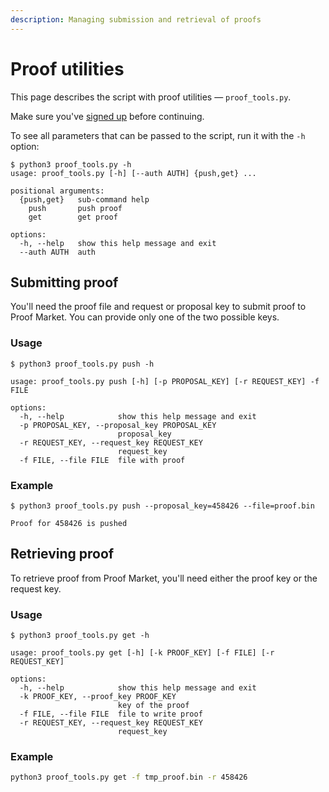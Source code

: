 ```yaml
---
description: Managing submission and retrieval of proofs
---
```


# Proof utilities

This page describes the script with proof utilities — `proof_tools.py`.

Make sure you've [signed up](user.md) before continuing.

To see all parameters that can be passed to the script, run it with the `-h` option:

```console
$ python3 proof_tools.py -h
usage: proof_tools.py [-h] [--auth AUTH] {push,get} ...

positional arguments:
  {push,get}   sub-command help
    push       push proof
    get        get proof

options:
  -h, --help   show this help message and exit
  --auth AUTH  auth
```

## Submitting proof

You'll need the proof file and request or proposal key to submit proof to Proof Market.
You can provide only one of the two possible keys.

### Usage

```console
$ python3 proof_tools.py push -h

usage: proof_tools.py push [-h] [-p PROPOSAL_KEY] [-r REQUEST_KEY] -f FILE

options:
  -h, --help            show this help message and exit
  -p PROPOSAL_KEY, --proposal_key PROPOSAL_KEY
                        proposal_key
  -r REQUEST_KEY, --request_key REQUEST_KEY
                        request_key
  -f FILE, --file FILE  file with proof
```

### Example

```console
$ python3 proof_tools.py push --proposal_key=458426 --file=proof.bin

Proof for 458426 is pushed
```

## Retrieving proof

To retrieve proof from Proof Market, you'll need either the proof key or the request key.

### Usage

```console
$ python3 proof_tools.py get -h 

usage: proof_tools.py get [-h] [-k PROOF_KEY] [-f FILE] [-r REQUEST_KEY]

options:
  -h, --help            show this help message and exit
  -k PROOF_KEY, --proof_key PROOF_KEY
                        key of the proof
  -f FILE, --file FILE  file to write proof
  -r REQUEST_KEY, --request_key REQUEST_KEY
                        request_key
```

### Example

```bash
python3 proof_tools.py get -f tmp_proof.bin -r 458426 
```
